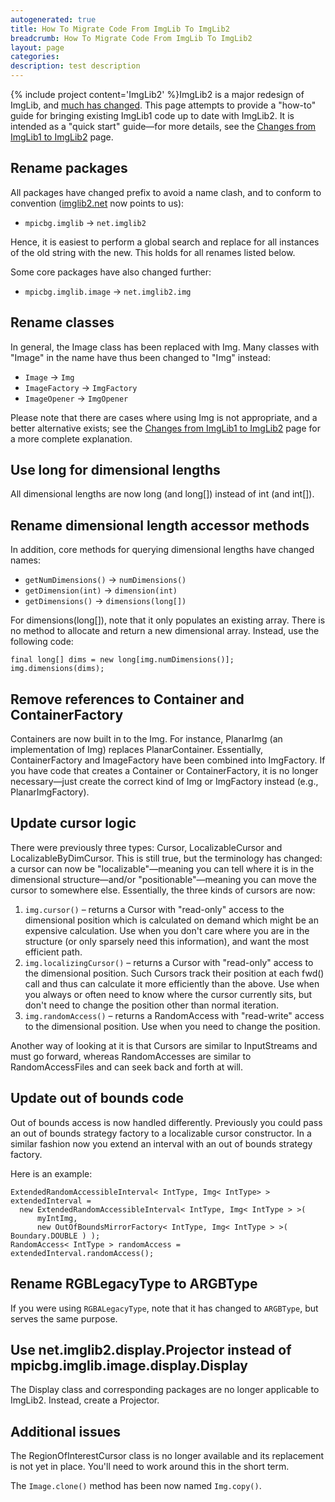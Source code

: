 ```yaml
---
autogenerated: true
title: How To Migrate Code From ImgLib To ImgLib2
breadcrumb: How To Migrate Code From ImgLib To ImgLib2
layout: page
categories: 
description: test description
---
```


{% include project content='ImgLib2' %}ImgLib2 is a major redesign of ImgLib, and [much has changed](Changes_from_ImgLib1_to_ImgLib2). This page attempts to provide a "how-to" guide for bringing existing ImgLib1 code up to date with ImgLib2. It is intended as a "quick start" guide—for more details, see the [Changes from ImgLib1 to ImgLib2](Changes_from_ImgLib1_to_ImgLib2) page.

Rename packages
---------------

All packages have changed prefix to avoid a name clash, and to conform to convention ([imglib2.net](http://imglib2.net/) now points to us):

-   `mpicbg.imglib` → `net.imglib2`

Hence, it is easiest to perform a global search and replace for all instances of the old string with the new. This holds for all renames listed below.

Some core packages have also changed further:

-   `mpicbg.imglib.image` → `net.imglib2.img`

Rename classes
--------------

In general, the Image class has been replaced with Img. Many classes with "Image" in the name have thus been changed to "Img" instead:

-   `Image` → `Img`
-   `ImageFactory` → `ImgFactory`
-   `ImageOpener` → `ImgOpener`

Please note that there are cases where using Img is not appropriate, and a better alternative exists; see the [Changes from ImgLib1 to ImgLib2](Changes_from_ImgLib1_to_ImgLib2) page for a more complete explanation.

Use long for dimensional lengths
--------------------------------

All dimensional lengths are now long (and long\[\]) instead of int (and int\[\]).

Rename dimensional length accessor methods
------------------------------------------

In addition, core methods for querying dimensional lengths have changed names:

-   `getNumDimensions()` → `numDimensions()`
-   `getDimension(int)` → `dimension(int)`
-   `getDimensions()` → `dimensions(long[])`

For dimensions(long\[\]), note that it only populates an existing array. There is no method to allocate and return a new dimensional array. Instead, use the following code:

    final long[] dims = new long[img.numDimensions()];
    img.dimensions(dims);

Remove references to Container and ContainerFactory
---------------------------------------------------

Containers are now built in to the Img. For instance, PlanarImg (an implementation of Img) replaces PlanarContainer. Essentially, ContainerFactory and ImageFactory have been combined into ImgFactory. If you have code that creates a Container or ContainerFactory, it is no longer necessary—just create the correct kind of Img or ImgFactory instead (e.g., PlanarImgFactory).

Update cursor logic
-------------------

There were previously three types: Cursor, LocalizableCursor and LocalizableByDimCursor. This is still true, but the terminology has changed: a cursor can now be "localizable"—meaning you can tell where it is in the dimensional structure—and/or "positionable"—meaning you can move the cursor to somewhere else. Essentially, the three kinds of cursors are now:

1.  `img.cursor()` – returns a Cursor with "read-only" access to the dimensional position which is calculated on demand which might be an expensive calculation. Use when you don't care where you are in the structure (or only sparsely need this information), and want the most efficient path.
2.  `img.localizingCursor()` – returns a Cursor with "read-only" access to the dimensional position. Such Cursors track their position at each fwd() call and thus can calculate it more efficiently than the above. Use when you always or often need to know where the cursor currently sits, but don't need to change the position other than normal iteration.
3.  `img.randomAccess()` – returns a RandomAccess with "read-write" access to the dimensional position. Use when you need to change the position.

Another way of looking at it is that Cursors are similar to InputStreams and must go forward, whereas RandomAccesses are similar to RandomAccessFiles and can seek back and forth at will.

Update out of bounds code
-------------------------

Out of bounds access is now handled differently. Previously you could pass an out of bounds strategy factory to a localizable cursor constructor. In a similar fashion now you extend an interval with an out of bounds strategy factory.

Here is an example:

    ExtendedRandomAccessibleInterval< IntType, Img< IntType> > extendedInterval =
      new ExtendedRandomAccessibleInterval< IntType, Img< IntType > >(
          myIntImg,
          new OutOfBoundsMirrorFactory< IntType, Img< IntType > >( Boundary.DOUBLE ) );
    RandomAccess< IntType > randomAccess = extendedInterval.randomAccess();

Rename RGBLegacyType to ARGBType
--------------------------------

If you were using `RGBALegacyType`, note that it has changed to `ARGBType`, but serves the same purpose.

Use net.imglib2.display.Projector instead of mpicbg.imglib.image.display.Display
--------------------------------------------------------------------------------

The Display class and corresponding packages are no longer applicable to ImgLib2. Instead, create a Projector.

Additional issues
-----------------

The RegionOfInterestCursor class is no longer available and its replacement is not yet in place. You'll need to work around this in the short term.

The `Image.clone()` method has been now named `Img.copy()`.
